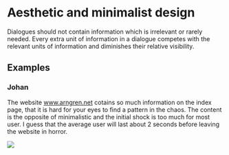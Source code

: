 # Aesthetic and minimalist design

Dialogues should not contain information which is irrelevant or rarely needed. Every extra unit of information in a dialogue competes with the relevant units of information and diminishes their relative visibility.

## Examples

### Johan

The website www.arngren.net cotains so much information on the index page, that it is hard for your eyes to find a pattern in the chaos. The content is the opposite of minimalistic and the initial shock is too much for most user. I guess that the average user will last about 2 seconds before leaving the website in horror.

![](images/johan-horribleWebsite-status.png)

